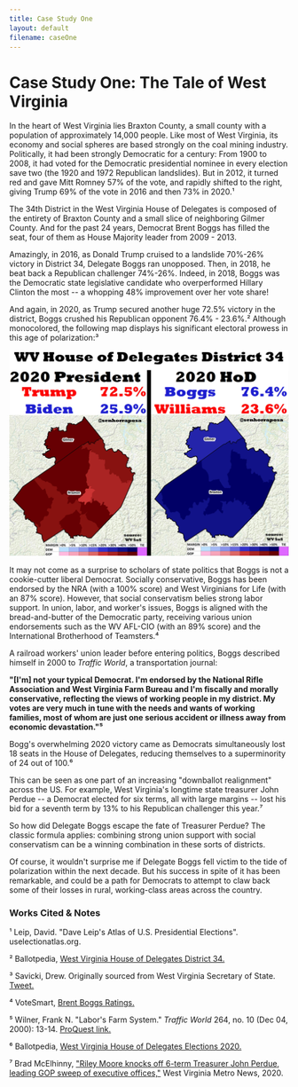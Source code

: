 ```yaml
---
title: Case Study One
layout: default
filename: caseOne
--- 
```


# Case Study One: The Tale of West Virginia

In the heart of West Virginia lies Braxton County, a small county with a population of approximately 14,000 people. Like most of West Virginia, its economy and social spheres are based strongly on the coal mining industry. Politically, it had been strongly Democratic for a century: From 1900 to 2008, it had voted for the Democratic presidential nominee in every election save two (the 1920 and 1972 Republican landslides). But in 2012, it turned red and gave Mitt Romney 57% of the vote, and rapidly shifted to the right, giving Trump 69% of the vote in 2016 and then 73% in 2020.¹ 

The 34th District in the West Virginia House of Delegates is composed of the entirety of Braxton County and a small slice of neighboring Gilmer County. And for the past 24 years, Democrat Brent Boggs has filled the seat, four of them as House Majority leader from 2009 - 2013.

Amazingly, in 2016, as Donald Trump cruised to a landslide 70%-26% victory in District 34, Delegate Boggs ran unopposed. Then, in 2018, he beat back a Republican challenger 74%-26%. Indeed, in 2018, Boggs was the Democratic state legislative candidate who overperformed Hillary Clinton the most -- a whopping 48% improvement over her vote share!  

And again, in 2020, as Trump secured another huge 72.5% victory in the district, Boggs crushed his Republican opponent 76.4% - 23.6%.² Although monocolored, the following map displays his significant electoral prowess in this age of polarization:³

![Brent Boggs 2020](brentBoggsMap.jpeg)

It may not come as a surprise to scholars of state politics that Boggs is not a cookie-cutter liberal Democrat. Socially conservative, Boggs has been endorsed by the NRA (with a 100% score) and West Virginians for Life (with an 87% score). However, that social conservatism belies strong labor support. In union, labor, and worker's issues, Boggs is aligned with the bread-and-butter of the Democratic party, receiving various union endorsements such as the WV AFL-CIO (with an 89% score) and the International Brotherhood of Teamsters.⁴

A railroad workers' union leader before entering politics, Boggs described himself in 2000 to _Traffic World_, a transportation journal:

**"[I'm] not your typical Democrat. I'm endorsed by the National Rifle Association and West Virginia Farm Bureau and I'm fiscally and morally conservative, reflecting the views of working people in my district. My votes are very much in tune with the needs and wants of working families, most of whom are just one serious accident or illness away from economic devastation."⁵**

Bogg's overwhelming 2020 victory came as Democrats simultaneously lost 18 seats in the House of Delegates, reducing themselves to a superminority of 24 out of 100.⁶ 

This can be seen as one part of an increasing "downballot realignment" across the US. For example, West Virginia's longtime state treasurer John Perdue -- a Democrat elected for six terms, all with large margins --  lost his bid for a seventh term by 13% to his Republican challenger this year.⁷

So how did Delegate Boggs escape the fate of Treasurer Perdue? The classic formula applies: combining strong union support with social conservatism can be a winning combination in these sorts of districts. 

Of course, it wouldn't surprise me if Delegate Boggs fell victim to the tide of polarization within the next decade. But his success in spite of it has been remarkable, and could be a path for Democrats to attempt to claw back some of their losses in rural, working-class areas across the country.


### Works Cited & Notes

¹ Leip, David. "Dave Leip's Atlas of U.S. Presidential Elections". uselectionatlas.org.

² Ballotpedia, [West Virginia House of Delegates District 34.](https://ballotpedia.org/West_Virginia_House_of_Delegates_District_34)

³ Savicki, Drew. Originally sourced from West Virginia Secretary of State. [Tweet.](https://twitter.com/SenhorRaposa/status/1333164710984896514?s=20)

⁴ VoteSmart, [Brent Boggs Ratings.](https://justfacts.votesmart.org/candidate/evaluations/10646/brent-boggs)

⁵ Wilner, Frank N. "Labor's Farm System." _Traffic World_ 264, no. 10 (Dec 04, 2000): 13-14. [ProQuest link.](https://search-proquest-com.ezproxy2.williams.edu/trade-journals/labors-farm-system/docview/195693547/se-2?accountid=15054.)

⁶ Ballotpedia, [West Virginia House of Delegates Elections 2020.](https://ballotpedia.org/West_Virginia_House_of_Delegates_elections,_2020)

⁷ Brad McElhinny, ["Riley Moore knocks off 6-term Treasurer John Perdue, leading GOP sweep of executive offices,"](https://wvmetronews.com/2020/11/03/attorney-general-and-auditor-races-called-for-incumbents/) West Virginia Metro News, 2020.


